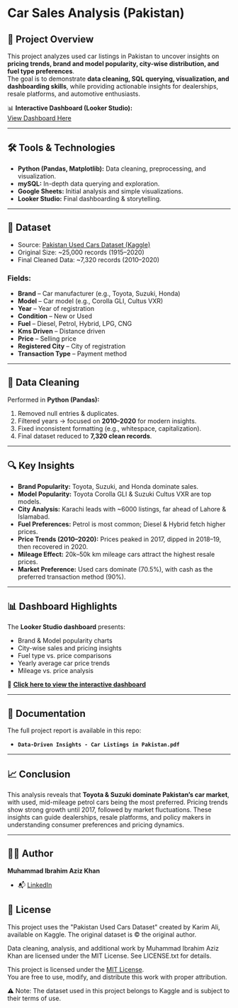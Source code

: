 # Car Sales Analysis (Pakistan)

## 📌 Project Overview
This project analyzes used car listings in Pakistan to uncover insights on **pricing trends, brand and model popularity, city-wise distribution, and fuel type preferences**.  
The goal is to demonstrate **data cleaning, SQL querying, visualization, and dashboarding skills**, while providing actionable insights for dealerships, resale platforms, and automotive enthusiasts.

📊 **Interactive Dashboard (Looker Studio):**  
[View Dashboard Here](https://lookerstudio.google.com/reporting/9e901a6a-6c2f-4462-91f9-df4038899924)

---

## 🛠 Tools & Technologies
- **Python (Pandas, Matplotlib):** Data cleaning, preprocessing, and visualization.  
- **mySQL:** In-depth data querying and exploration.  
- **Google Sheets:** Initial analysis and simple visualizations.  
- **Looker Studio:** Final dashboarding & storytelling.  

---

## 📂 Dataset
- Source: [Pakistan Used Cars Dataset (Kaggle)](https://www.kaggle.com/datasets/karimali/used-cars-data-pakistan)  
- Original Size: ~25,000 records (1915–2020)  
- Final Cleaned Data: ~7,320 records (2010–2020)  

### Fields:
- **Brand** – Car manufacturer (e.g., Toyota, Suzuki, Honda)  
- **Model** – Car model (e.g., Corolla GLI, Cultus VXR)  
- **Year** – Year of registration  
- **Condition** – New or Used  
- **Fuel** – Diesel, Petrol, Hybrid, LPG, CNG  
- **Kms Driven** – Distance driven  
- **Price** – Selling price  
- **Registered City** – City of registration  
- **Transaction Type** – Payment method  

---

## 🧹 Data Cleaning
Performed in **Python (Pandas):**
1. Removed null entries & duplicates.  
2. Filtered years → focused on **2010–2020** for modern insights.  
3. Fixed inconsistent formatting (e.g., whitespace, capitalization).  
4. Final dataset reduced to **7,320 clean records**.  

---

## 🔍 Key Insights
- **Brand Popularity:** Toyota, Suzuki, and Honda dominate sales.  
- **Model Popularity:** Toyota Corolla GLI & Suzuki Cultus VXR are top models.  
- **City Analysis:** Karachi leads with ~6000 listings, far ahead of Lahore & Islamabad.  
- **Fuel Preferences:** Petrol is most common; Diesel & Hybrid fetch higher prices.  
- **Price Trends (2010–2020):** Prices peaked in 2017, dipped in 2018–19, then recovered in 2020.  
- **Mileage Effect:** 20k–50k km mileage cars attract the highest resale prices.  
- **Market Preference:** Used cars dominate (70.5%), with cash as the preferred transaction method (90%).  

---

## 📊 Dashboard Highlights
The **Looker Studio dashboard** presents:  
- Brand & Model popularity charts  
- City-wise sales and pricing insights  
- Fuel type vs. price comparisons  
- Yearly average car price trends  
- Mileage vs. price analysis  

📌 **[Click here to view the interactive dashboard](https://lookerstudio.google.com/reporting/9e901a6a-6c2f-4462-91f9-df4038899924)**  

---

## 📑 Documentation
The full project report is available in this repo:  
- **`Data-Driven Insights - Car Listings in Pakistan.pdf`**  

---

## 📈 Conclusion
This analysis reveals that **Toyota & Suzuki dominate Pakistan’s car market**, with used, mid-mileage petrol cars being the most preferred. Pricing trends show strong growth until 2017, followed by market fluctuations. These insights can guide dealerships, resale platforms, and policy makers in understanding consumer preferences and pricing dynamics.

---

## 👨‍💻 Author
**Muhammad Ibrahim Aziz Khan**  
- 📬 [LinkedIn](https://www.linkedin.com/in/muhammad-ibrahim-aziz-khan-090a27262)

## 📜 License
This project uses the "Pakistan Used Cars Dataset" created by Karim Ali, available on Kaggle. The original dataset is © the original author.

Data cleaning, analysis, and additional work by Muhammad Ibrahim Aziz Khan are licensed under the MIT License. See LICENSE.txt for details.

This project is licensed under the [MIT License](./LICENSE).  
You are free to use, modify, and distribute this work with proper attribution.  

⚠️ Note: The dataset used in this project belongs to Kaggle and is subject to their terms of use.  
